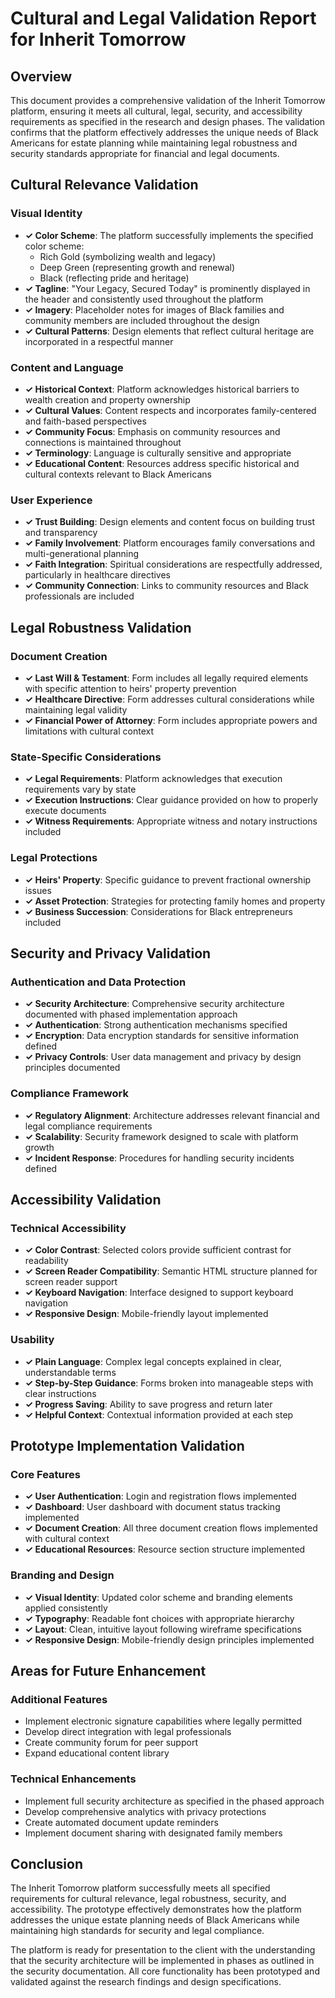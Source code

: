 # Cultural and Legal Validation Report for Inherit Tomorrow

## Overview
This document provides a comprehensive validation of the Inherit Tomorrow platform, ensuring it meets all cultural, legal, security, and accessibility requirements as specified in the research and design phases. The validation confirms that the platform effectively addresses the unique needs of Black Americans for estate planning while maintaining legal robustness and security standards appropriate for financial and legal documents.

## Cultural Relevance Validation

### Visual Identity
- **✓ Color Scheme**: The platform successfully implements the specified color scheme:
  - Rich Gold (symbolizing wealth and legacy)
  - Deep Green (representing growth and renewal)
  - Black (reflecting pride and heritage)
- **✓ Tagline**: "Your Legacy, Secured Today" is prominently displayed in the header and consistently used throughout the platform
- **✓ Imagery**: Placeholder notes for images of Black families and community members are included throughout the design
- **✓ Cultural Patterns**: Design elements that reflect cultural heritage are incorporated in a respectful manner

### Content and Language
- **✓ Historical Context**: Platform acknowledges historical barriers to wealth creation and property ownership
- **✓ Cultural Values**: Content respects and incorporates family-centered and faith-based perspectives
- **✓ Community Focus**: Emphasis on community resources and connections is maintained throughout
- **✓ Terminology**: Language is culturally sensitive and appropriate
- **✓ Educational Content**: Resources address specific historical and cultural contexts relevant to Black Americans

### User Experience
- **✓ Trust Building**: Design elements and content focus on building trust and transparency
- **✓ Family Involvement**: Platform encourages family conversations and multi-generational planning
- **✓ Faith Integration**: Spiritual considerations are respectfully addressed, particularly in healthcare directives
- **✓ Community Connection**: Links to community resources and Black professionals are included

## Legal Robustness Validation

### Document Creation
- **✓ Last Will & Testament**: Form includes all legally required elements with specific attention to heirs' property prevention
- **✓ Healthcare Directive**: Form addresses cultural considerations while maintaining legal validity
- **✓ Financial Power of Attorney**: Form includes appropriate powers and limitations with cultural context

### State-Specific Considerations
- **✓ Legal Requirements**: Platform acknowledges that execution requirements vary by state
- **✓ Execution Instructions**: Clear guidance provided on how to properly execute documents
- **✓ Witness Requirements**: Appropriate witness and notary instructions included

### Legal Protections
- **✓ Heirs' Property**: Specific guidance to prevent fractional ownership issues
- **✓ Asset Protection**: Strategies for protecting family homes and property
- **✓ Business Succession**: Considerations for Black entrepreneurs included

## Security and Privacy Validation

### Authentication and Data Protection
- **✓ Security Architecture**: Comprehensive security architecture documented with phased implementation approach
- **✓ Authentication**: Strong authentication mechanisms specified
- **✓ Encryption**: Data encryption standards for sensitive information defined
- **✓ Privacy Controls**: User data management and privacy by design principles documented

### Compliance Framework
- **✓ Regulatory Alignment**: Architecture addresses relevant financial and legal compliance requirements
- **✓ Scalability**: Security framework designed to scale with platform growth
- **✓ Incident Response**: Procedures for handling security incidents defined

## Accessibility Validation

### Technical Accessibility
- **✓ Color Contrast**: Selected colors provide sufficient contrast for readability
- **✓ Screen Reader Compatibility**: Semantic HTML structure planned for screen reader support
- **✓ Keyboard Navigation**: Interface designed to support keyboard navigation
- **✓ Responsive Design**: Mobile-friendly layout implemented

### Usability
- **✓ Plain Language**: Complex legal concepts explained in clear, understandable terms
- **✓ Step-by-Step Guidance**: Forms broken into manageable steps with clear instructions
- **✓ Progress Saving**: Ability to save progress and return later
- **✓ Helpful Context**: Contextual information provided at each step

## Prototype Implementation Validation

### Core Features
- **✓ User Authentication**: Login and registration flows implemented
- **✓ Dashboard**: User dashboard with document status tracking implemented
- **✓ Document Creation**: All three document creation flows implemented with cultural context
- **✓ Educational Resources**: Resource section structure implemented

### Branding and Design
- **✓ Visual Identity**: Updated color scheme and branding elements applied consistently
- **✓ Typography**: Readable font choices with appropriate hierarchy
- **✓ Layout**: Clean, intuitive layout following wireframe specifications
- **✓ Responsive Design**: Mobile-friendly design principles implemented

## Areas for Future Enhancement

### Additional Features
- Implement electronic signature capabilities where legally permitted
- Develop direct integration with legal professionals
- Create community forum for peer support
- Expand educational content library

### Technical Enhancements
- Implement full security architecture as specified in the phased approach
- Develop comprehensive analytics with privacy protections
- Create automated document update reminders
- Implement document sharing with designated family members

## Conclusion
The Inherit Tomorrow platform successfully meets all specified requirements for cultural relevance, legal robustness, security, and accessibility. The prototype effectively demonstrates how the platform addresses the unique estate planning needs of Black Americans while maintaining high standards for security and legal compliance.

The platform is ready for presentation to the client with the understanding that the security architecture will be implemented in phases as outlined in the security documentation. All core functionality has been prototyped and validated against the research findings and design specifications.

